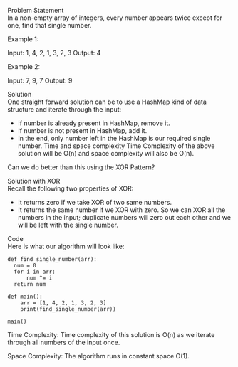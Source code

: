 Problem Statement \
In a non-empty array of integers, every number appears twice except for one, find that single number.

Example 1:

Input: 1, 4, 2, 1, 3, 2, 3
Output: 4

Example 2:

Input: 7, 9, 7
Output: 9

Solution \
One straight forward solution can be to use a HashMap kind of data structure and iterate through the input:

* If number is already present in HashMap, remove it.
* If number is not present in HashMap, add it.
* In the end, only number left in the HashMap is our required single number.
Time and space complexity Time Complexity of the above solution will be O(n) and space complexity will also be O(n).

Can we do better than this using the XOR Pattern?

Solution with XOR \
Recall the following two properties of XOR:

* It returns zero if we take XOR of two same numbers.
* It returns the same number if we XOR with zero.
So we can XOR all the numbers in the input; duplicate numbers will zero out each other and we will be left with the single number.

Code \
Here is what our algorithm will look like:
```
def find_single_number(arr):
  num = 0
  for i in arr:
      num ^= i
  return num

def main():
    arr = [1, 4, 2, 1, 3, 2, 3]
    print(find_single_number(arr))

main()
```

Time Complexity: Time complexity of this solution is O(n) as we iterate through all numbers of the input once.

Space Complexity: The algorithm runs in constant space O(1).